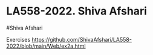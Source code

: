 # LA558-2022. Shiva Afshari
#Shiva Afshari

Exercises
https://github.com/ShivaAfshari/LA558-2022/blob/main/Web/ex2a.html
